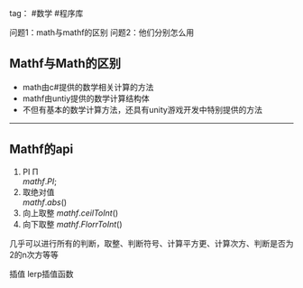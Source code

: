 tag： #数学 #程序库 

问题1：math与mathf的区别
问题2：他们分别怎么用
## Mathf与Math的区别
- math由c#提供的数学相关计算的方法
- mathf由untiy提供的数学计算结构体
- 不但有基本的数学计算方法，还具有unity游戏开发中特别提供的方法


***

## Mathf的api
1. PI Π  
	$mathf.PI;$
2. 取绝对值  
	$mathf.abs()$
3. 向上取整
	$mathf.ceilToInt()$
4. 向下取整
	$mathf.FlorrToInt()$

几乎可以进行所有的判断，取整、判断符号、计算平方更、计算次方、判断是否为2的n次方等等

插值 lerp插值函数
